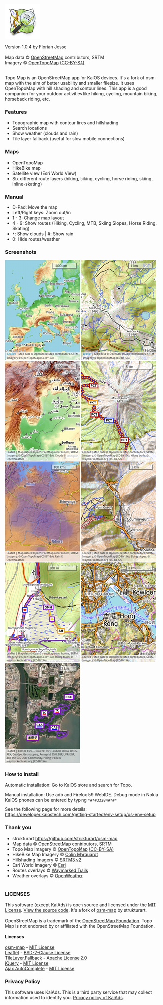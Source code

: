 ![logo](application/icons/icon-112-112.png) 

Version 1.0.4 by Florian Jesse</br></br>
Map data © <a href="https://www.openstreetmap.org/copyright">OpenStreetMap</a> contributors, SRTM</br>Imagery © <a href="https://opentopomap.org/">OpenTopoMap</a> <a href="https://creativecommons.org/licenses/by-sa/3.0/">(CC-BY-SA)</a></br></br>

Topo Map is an OpenStreetMap app for KaiOS devices. It's a fork of osm-map with the aim of better usability and smaller filesize.  It uses OpenTopoMap with hill shading and contour lines. This app is a good companion for your outdoor activities like hiking, cycling, mountain biking, horseback riding, etc.

### Features
+ Topographic map with contour lines and hillshading
+ Search locations
+ Show weather (clouds and rain)
+ Tile layer fallback (useful for slow mobile connections)

### Maps
+ OpenTopoMap
+ HikeBike map
+ Satellite view (Esri World View)
+ Six different route layers (hiking, biking, cycling, horse riding, skiing, inline-skating)

### Manual
+ D-Pad: Move the map
+ Left/Right keys: Zoom out/in
+ 1 - 3: Change map layout
+ 4 - 9: Show routes (Hiking, Cycling, MTB, Skiing Slopes, Horse Riding, Skating)
+ ```*```: Show clouds | #: Show rain
+ 0: Hide routes/weather

### Screenshots
![topo1](/topo1.png)
![topo2](/topo2.png)
![topo3](/topo3.png)
![topo4](/topo4.png)
![topo5](/topo5.png)
![topo6](/topo6.png)
![topo7](/topo7.png)
![topo8](/topo8.png)
![topo9](/topo9.png)

### How to install
Automatic installation: Go to KaiOS store and search for Topo.

Manual installation: Use adb and Firefox 59 WebIDE. Debug mode in Nokia KaiOS phones can be entered by typing ```*#*#33284#*#*```

See the following page for more details:
https://developer.kaiostech.com/getting-started/env-setup/os-env-setup

### Thank you
+ strukturart https://github.com/strukturart/osm-map
+ Map data © <a href="https://www.openstreetmap.org/copyright">OpenStreetMap</a> contributors, SRTM</br>
+ Topo Map Imagery © <a href="https://opentopomap.org/">OpenTopoMap</a> <a href="https://creativecommons.org/licenses/by-sa/3.0/">(CC-BY-SA)</a></br>
+ HikeBike Map Imagery © <a href="http://hikebikemap.org/">Colin Marquardt</a></br>
+ Hillshading Imagery © <a href="http://www2.jpl.nasa.gov/srtm/">SRTM3 v2</a></br>
+ Esri World Imagery © <a href="http://www.arcgis.com/home/item.html?id=10df2279f9684e4a9f6a7f08febac2a9">Esri</a></br>
+ Routes overlays © <a href="http://waymarkedtrails.org/">Waymarked Trails</a></br>
+ Weather overlays © <a href="https://openweathermap.org/">OpenWeather</a></br></br>

### LICENSES

This software (except KaiAds) is open source and licensed under the <a href="LICENSE.txt">MIT License</a>. <a href="https://github.com/GP4Flo/Topo-Map">View the source code</a>. It's a fork of <a href="https://github.com/strukturart/osm-map">osm-map</a> by strukturart.</br></br>
OpenStreetMap is a trademark of the <a href="https://wiki.osmfoundation.org/wiki/Main_Page">OpenStreetMap Foundation</a>. Topo Map is not endorsed by or affiliated with the OpenStreetMap Foundation.</br></br>
<b>Licenses</b></br></br>
<a href="https://github.com/strukturart/osm-map">osm-map</a> - <a href="osm-map LICENSE.txt">MIT License</a></br>
<a href="https://leafletjs.com">Leaflet</a> - <a href="assets/leaflet/Leaflet LICENSE.txt">BSD-2-Clause License</a></br>
<a href="https://github.com/ghybs/Leaflet.TileLayer.Fallback">TileLayer.Fallback</a> - <a href="assets/leaflet/Leaflet.TileLayer.Fallback LICENSE.txt">Apache License 2.0</a></br>
<a href="https://jquery.com/">jQuery</a> - <a href="assets/js/jQuery LICENSE.txt">MIT License</a></br>
<a href="https://www.devbridge.com/sourcery/components/jquery-autocomplete/">Ajax AutoComplete</a> - <a href="assets/js/jQuery-Autocomplete LICENSE.txt">MIT License</a>

### Privacy Policy
This software uses KaiAds. This is a third party service that may collect information used to identify you. <a href="https://www.kaiostech.com/privacy-policy/">Pricacy policy of KaiAds</a>.
